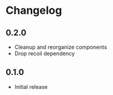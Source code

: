 # Changelog

## 0.2.0

- Cleanup and reorganize components
- Drop recoil dependency

## 0.1.0

- Initial release
